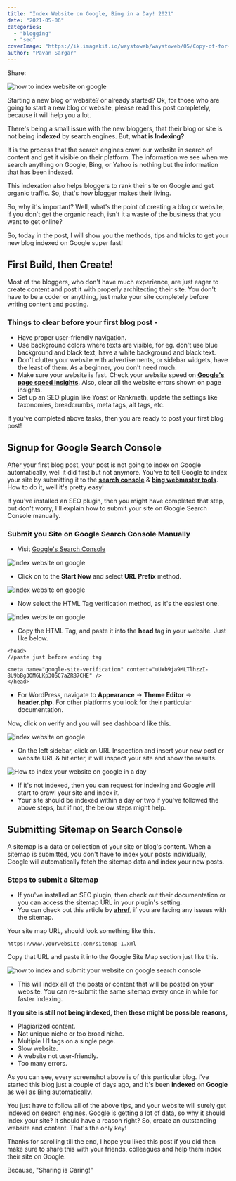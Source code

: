 ```yaml
---
title: "Index Website on Google, Bing in a Day! 2021"
date: "2021-05-06"
categories: 
  - "blogging"
  - "seo"
coverImage: "https://ik.imagekit.io/waystoweb/waystoweb/05/Copy-of-for-thumbnail-1-1.png?updatedAt=1682356284379"
author: "Pavan Sargar"
---
```


Share:

![how to index website on google](https://ik.imagekit.io/waystoweb/waystoweb/05/Copy-of-for-thumbnail-1-1.png?updatedAt=1682356284379)

Starting a new blog or website? or already started? Ok, for those who are going to start a new blog or website, please read this post completely, because it will help you a lot.

There's being a small issue with the new bloggers, that their blog or site is not being **indexed** by search engines. But, **what is Indexing?**

It is the process that the search engines crawl our website in search of content and get it visible on their platform. The information we see when we search anything on Google, Bing, or Yahoo is nothing but the information that has been indexed.

This indexation also helps bloggers to rank their site on Google and get organic traffic. So, that's how blogger makes their living.

So, why it's important? Well, what's the point of creating a blog or website, if you don't get the organic reach, isn't it a waste of the business that you want to get online?

So, today in the post, I will show you the methods, tips and tricks to get your new blog indexed on Google super fast!

## First Build, then Create!

Most of the bloggers, who don't have much experience, are just eager to create content and post it with properly architecting their site. You don't have to be a coder or anything, just make your site completely before writing content and posting.

### Things to clear before your first blog post -

- Have proper user-friendly navigation.
- Use background colors where texts are visible, for eg. don't use blue background and black text, have a white background and black text.
- Don't clutter your website with advertisements, or sidebar widgets, have the least of them. As a beginner, you don't need much.
- Make sure your website is fast. Check your website speed on [**Google's page speed insights**](https://developers.google.com/speed/pagespeed/insights/). Also, clear all the website errors shown on page insights.
- Set up an SEO plugin like Yoast or Rankmath, update the settings like taxonomies, breadcrumbs, meta tags, alt tags, etc.

If you've completed above tasks, then you are ready to post your first blog post!

## Signup for Google Search Console

After your first blog post, your post is not going to index on Google automatically, well it did first but not anymore. You've to tell Google to index your site by submitting it to the [](https://search.google.com/search-console) **[search console](https://search.google.com/search-console)** & [**bing webmaster tools**](https://www.bing.com/webmasters). How to do it, well it's pretty easy!

If you've installed an SEO plugin, then you might have completed that step, but don't worry, I'll explain how to submit your site on Google Search Console manually.

### Submit you Site on Google Search Console Manually

- Visit [Google's Search Console](https://search.google.com/search-console)

![index website on google](https://ik.imagekit.io/waystoweb/waystoweb/05/search-console-home-page-1024x491.jpg?updatedAt=1682356284737)

- Click on to the **Start Now** and select **URL Prefix** method.

![index website on google](https://ik.imagekit.io/waystoweb/waystoweb/05/connection-methods.png?updatedAt=1682356284809)

- Now select the HTML Tag verification method, as it's the easiest one.

![index website on google](https://ik.imagekit.io/waystoweb/waystoweb/05/verify-owenr-3.png?updatedAt=1682356284697)

- Copy the HTML Tag, and paste it into the **head** tag in your website. Just like below.

```markup
<head> 
//paste just before ending tag

<meta name="google-site-verification" content="uUxb9ja9MLTlhzzI-8U9bBg3OM6LKp3QSC7aZRB7CHE" />
</head>
```

- For WordPress, navigate to **Appearance** -> **Theme Editor** -> **header.php**. For other platforms you look for their particular documentation.

Now, click on verify and you will see dashboard like this.

![index website on google](https://ik.imagekit.io/waystoweb/waystoweb/05/dashboard-1024x483.png?updatedAt=1682356284491)

- On the left sidebar, click on URL Inspection and insert your new post or website URL & hit enter, it will inspect your site and show the results.

![How to index your website on google in a day](https://ik.imagekit.io/waystoweb/waystoweb/05/indexed-2-1024x537.png?updatedAt=1682356284655)

- If it's not indexed, then you can request for indexing and Google will start to crawl your site and index it.
- Your site should be indexed within a day or two if you've followed the above steps, but if not, the below steps might help.

## Submitting Sitemap on Search Console

A sitemap is a data or collection of your site or blog's content. When a sitemap is submitted, you don't have to index your posts individually, Google will automatically fetch the sitemap data and index your new posts.

### Steps to submit a Sitemap

- If you've installed an SEO plugin, then check out their documentation or you can access the sitemap URL in your plugin's setting.
- You can check out this article by [**ahref**](https://www.google.com/url?sa=t&rct=j&q=&esrc=s&source=web&cd=&cad=rja&uact=8&ved=2ahUKEwju4ZrhhbXwAhW9ILcAHRYeDHkQFjAFegQIDRAD&url=https%3A%2F%2Fahrefs.com%2Fblog%2Fhow-to-create-a-sitemap%2F&usg=AOvVaw0TI9PQuShFMVZfw0Pq7tFB), if you are facing any issues with the sitemap.

Your site map URL, should look something like this.

```http
https://www.yourwebsite.com/sitemap-1.xml
```

Copy that URL and paste it into the Google Site Map section just like this.

![how to index and submit your website on google search console](https://ik.imagekit.io/waystoweb/waystoweb/05/submiited-2-1024x255.png?updatedAt=1682356284409)

- This will index all of the posts or content that will be posted on your website. You can re-submit the same sitemap every once in while for faster indexing.

**If you site is still not being indexed, then these might be possible reasons,**

- Plagiarized content.
- Not unique niche or too broad niche.
- Multiple H1 tags on a single page.
- Slow website.
- A website not user-friendly.
- Too many errors.

As you can see, every screenshot above is of this particular blog. I've started this blog just a couple of days ago, and it's been **indexed** on **Google** as well as Bing automatically.

You just have to follow all of the above tips, and your website will surely get indexed on search engines. Google is getting a lot of data, so why it should index your site? It should have a reason right? So, create an outstanding website and content. That's the only key!

Thanks for scrolling till the end, I hope you liked this post if you did then make sure to share this with your friends, colleagues and help them index their site on Google.

Because, "Sharing is Caring!"